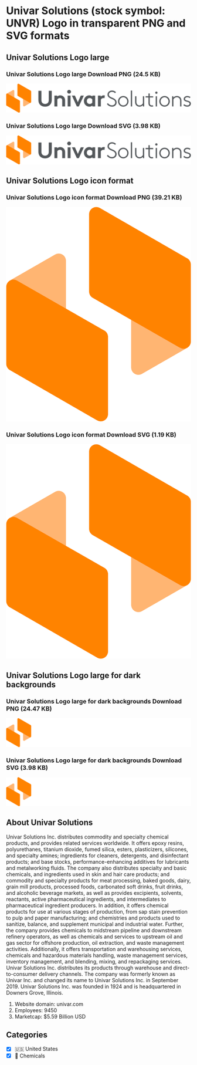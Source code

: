 # Univar Solutions (stock symbol: UNVR) Logo in transparent PNG and SVG formats

## Univar Solutions Logo large

### Univar Solutions Logo large Download PNG (24.5 KB)

![Univar Solutions Logo large Download PNG (24.5 KB)](/img/orig/UNVR_BIG-fe824956.png)

### Univar Solutions Logo large Download SVG (3.98 KB)

![Univar Solutions Logo large Download SVG (3.98 KB)](/img/orig/UNVR_BIG-42a14482.svg)

## Univar Solutions Logo icon format

### Univar Solutions Logo icon format Download PNG (39.21 KB)

![Univar Solutions Logo icon format Download PNG (39.21 KB)](/img/orig/UNVR-c8474b4b.png)

### Univar Solutions Logo icon format Download SVG (1.19 KB)

![Univar Solutions Logo icon format Download SVG (1.19 KB)](/img/orig/UNVR-82789afd.svg)

## Univar Solutions Logo large for dark backgrounds

### Univar Solutions Logo large for dark backgrounds Download PNG (24.47 KB)

![Univar Solutions Logo large for dark backgrounds Download PNG (24.47 KB)](/img/orig/UNVR_BIG.D-093598c9.png)

### Univar Solutions Logo large for dark backgrounds Download SVG (3.98 KB)

![Univar Solutions Logo large for dark backgrounds Download SVG (3.98 KB)](/img/orig/UNVR_BIG.D-293016cf.svg)

## About Univar Solutions

Univar Solutions Inc. distributes commodity and specialty chemical products, and provides related services worldwide. It offers epoxy resins, polyurethanes, titanium dioxide, fumed silica, esters, plasticizers, silicones, and specialty amines; ingredients for cleaners, detergents, and disinfectant products; and base stocks, performance-enhancing additives for lubricants and metalworking fluids. The company also distributes specialty and basic chemicals, and ingredients used in skin and hair care products; and commodity and specialty products for meat processing, baked goods, dairy, grain mill products, processed foods, carbonated soft drinks, fruit drinks, and alcoholic beverage markets, as well as provides excipients, solvents, reactants, active pharmaceutical ingredients, and intermediates to pharmaceutical ingredient producers. In addition, it offers chemical products for use at various stages of production, from sap stain prevention to pulp and paper manufacturing; and chemistries and products used to sanitize, balance, and supplement municipal and industrial water. Further, the company provides chemicals to midstream pipeline and downstream refinery operators, as well as chemicals and services to upstream oil and gas sector for offshore production, oil extraction, and waste management activities. Additionally, it offers transportation and warehousing services, chemicals and hazardous materials handling, waste management services, inventory management, and blending, mixing, and repackaging services. Univar Solutions Inc. distributes its products through warehouse and direct-to-consumer delivery channels. The company was formerly known as Univar Inc. and changed its name to Univar Solutions Inc. in September 2019. Univar Solutions Inc. was founded in 1924 and is headquartered in Downers Grove, Illinois.

1. Website domain: univar.com
2. Employees: 9450
3. Marketcap: $5.59 Billion USD


## Categories
- [x] 🇺🇸 United States
- [x] 🧪 Chemicals

